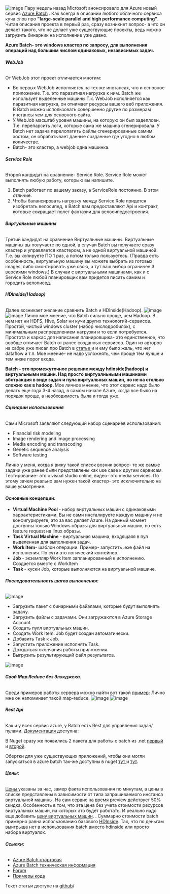 <img src="http://habrastorage.org/files/7b4/3d7/4c7/7b43d74c7306424fb942889dcff35a54.png" alt="image"/>
Пару недель назад Microsoft анонсировало для Azure новый сервис <a href="http://azure.microsoft.com/en-us/services/batch/">Azure Batch</a> .
Как всегда в описании любого облачного сервиса куча слов про <b>"large-scale parallel and high performance computing"</b>.
Читая описания проекта в первый раз, сразу возникнет вопрос- а что он делает такого, что не делает уже существующие проекты, ведь можно загрузить бинарник на исполнение уже давно. 

<b>Azure Batch- это windows кластер по запросу, для выполнения операций над большим числом одинаковых, независимых задач.</b>

<habracut text="Чем же Azure Batch отличается от всех остальных схожих сервисов Azure?" />
<h6><b>WebJob </b></h6>
От WebJob этот проект отличается многим:
<ul>
	<li>Во первых WebJob исполняется на тех же инстансах, что и основное приложение. Т.е. это паразитная нагрузка к ним. Batch же использует выделенные машины.Т.к. WebJob исполняется как паразитная нагрузка, он отнимает ресурсы вашего веб приложения. В Batch можно использовать совершенно другие по размерам инстансы чем для основного сайта.</li>
	<li>У WebJob масштаб уровня машины, на которую он был задеплоен. Т.е. перепарсить логи, которые сама же машина сгенерировала. У Batch нет задача перелопатить файлы сгенерированные самим хостом, он обрабатывает данные созданные где угодно в любом количестве.
</li>
<li>Batch- это кластер, а webjob одна машинка.</li>
</ul>
<h6><b>Service Role</b></h6>
Второй кандидат на сравнение- Service Role. Service Role может выполнять любую работу, которыю вы напишите. 
<ol>
	<li>Batch работает по вашему заказу, а ServiceRole постоянно. В этом отличие.</li>
	<li>Чтобы балансировать нагрузку между Service Role придется изобретать велосипед, в Batch вам предоставляют Api и контракт, которые сокращает полет фантазии для велосипедостроения.</li>
</ol>
<h6><b>Виртуальные машины</b></h6>
Третий кандидат на сравнение Виртуальные машины:
Виртуальные машины вы получаете по одной, в случаи Batch вы получаете сразу кластер и управляется кластером, а не одной виртуальной машиной. Т.е. вы копируете ПО 1 раз, а потом только пользуетесь. (Правда есть особенность, виртуальную машину вы можете выбрать из готовых images, либо смонтировать уже свою, а тут ваш выбор ограничен 3 версиями windows.)
В случаи с виртуальными машинами, как и с Service Role любой планировщик вам придется писать самим и городить велописед. 

<h6><b>HDInside(Hadoop)</b></h6>
Далее возникает желание сравнить Batch и HDInside(Hadoop). 
<spoiler title="Некоторых можно просто перечисления связаных с hadoop вещей может напугать">
<img src="http://habrastorage.org/files/a25/f6d/6e0/a25f6d6e0bb74c5387ae280c7b91223b.png" alt="image"/>
<img src="http://habrastorage.org/files/98c/83f/ce0/98c83fce01fc4560b05c442cc6aca2a6.png" alt="image"/>
</spoiler>
Лично мое мнение, что Batch сильно проще, чем Hadoop. В нем нет ни HDFS, Hive, Solar ни кучи других технологий-сервисов.
Простой, чистый windows cluster (набор числодробилок), с минимальным распределением нагрузки и то если потребуется. Простота и каркас для написания планировщика- это единственное, что вообще отличает Batch от ранее созданных сервисов.
Один из авторов на хабре уже писал про Batch в <a href="http://habrahabr.ru/post/242403/">статье </a>и и ему было жаль, что нет dataflow и т.п. Мое мнение- не надо усложнять, чем проще тем лучше и тем ниже порог входа. 

<b>Batch - это промежуточное решение между hdinside(hadoop) и виртуальными машин. Над просто виртуалньными машинами абстракция в виде задач и пула виртуальных машин, но не на столько сложно как в hadoop. </b>
Мое личное мнение, что этот сервис надо было делать еще года 3-4 назад, в самом начале Azure, когда все было на порядок проще, а необходимость была и тогда уже.

<h6><b>Сценарии использования</b></h6>
Сами Microsoft заявляют следующий набор сценариев использования:
<ul>
	<li>Financial risk modeling</li>
	<li>Image rendering and image processing</li>
	<li>Media encoding and transcoding</li>
	<li>Genetic sequence analysis</li>
	<li>Software testing</li>
</ul>
Лично у меня, когда я вижу такой список возник вопрос- те же самые задачи уже ранее были представлены как use case к другим сервисам.
Тестирование- это к visual studio online, видео- это media services. По этому зачем реально вам нужен такой кластер- это исключительно на ваше усмотрение.

<h4><b>Основные концепции:</b></h4>
<ul>
	<li><b>Virtual Machine Pool </b>- набор виртуальных машин с одинаковыми харрактеристиками. Вы не сами инсталируете каждую машину и не конфигурируете, это за вас делает Azure. На данный момент доствпны только Windows образы для виртуальных машин, но есть feature request на linux образы.</li>
	<li><b>Task Virtual Machine</b> - виртуальная машина, входящаяя в пул выделенная для выполнения задач.</li>
	<li><b>Work Item</b>- шаблон операции. Пример- запустить .exe файл на исполнения. По сути это логический контейнер.</li>
	<li><b>Job </b>- экземпляр Work Item запланированный к исполнению. Создается вместе с WorkItem</li>
	<li><b>Task </b>- куски Job, которые выполняются на виртуальной машине.</li>
</ul>

<h6><b>Последовательность шагов выполнения:</b></h6>
<img src="http://habrastorage.org/files/edc/fd5/c0e/edcfd5c0e13e44e09be4c45dc745a861.png" alt="image"/>
<ul>
	<li>Загрузить пакет с бинарными файалами, которые будут выполнять задачу.</li>
	<li>Загрузить файлы с задачами. Они загружаются в Azure Storage Account.</li>
	<li>Создать пулл виртуальных машин.</li>
	<li>Создать Work Item. Job будет создан автоматически.</li>
	<li>Добавить Task к Job.</li>
	<li>Запустить приложение исполнять Task.</li>
	<li>Дождаться окончания работы приложения.</li>
	<li>Выгрузить результирующий файл результатов.</li>
</ul>
<img src="http://habrastorage.org/files/895/b85/2bd/895b852bd5d6472faea242a572ccca2d.png" alt="image"/>

<h6><b>Свой Map Reduce без блэкджека.</b></h6>
Среди примеров работы сервера можно найти вот такой <a href="https://code.msdn.microsoft.com/Azure-Batch-Apps-Samples-dd781172/sourcecode?fileId=128208&pathId=1607913124">пример</a>: 
Лично мне он напоминает такой map-reduce. 
<spoiler title="Создается класс, который умеет разделять весь поток задач на части."><img src="http://habrastorage.org/files/392/a81/539/392a81539aea446790b0d8fa8ab29fb6.png" alt="image"/>
</spoiler>
<spoiler title="а затем уже виртуальные машины получают эти части и выполняют работу."><img src="http://habrastorage.org/files/77f/a82/6b0/77fa826b0ff647cc96ab2ef21695f5fa.png" alt="image"/>
</spoiler>

<h6><b>Rest Api</b></h6>
Как и у всех сервис azure, у Batch есть Rest для управления задач/пулами. <a href="http://msdn.microsoft.com/en-us/library/azure/dn820177.aspx">Документация </a>доступна: 

В Nuget сразу же появились 2 пакета для работы с batch из .net <a href="http://www.nuget.org/packages/Azure.Batch/">первый </a>и <a href="http://www.nuget.org/packages/Microsoft.Azure.Management.Batch/1.1.5-preview">второй</a>.


Обертки для уже существующих приложений, чтобы они могли запускаться в azure batch так-же доступны в nuget <a href="http://www.nuget.org/packages/Microsoft.Azure.Batch.Apps/">тут </a>и <a href="http://www.nuget.org/packages/Microsoft.Azure.Batch.Apps.Cloud/">тут</a>.

<h6><b>Цены:</b></h6>
<a href="http://azure.microsoft.com/en-us/pricing/details/batch/">Цены </a>указаны за час, замер факта использования по минутам, а цены в списке представлены в зависимости от типа запрашиваемого инстанса виртуальной машины.  На сам сервис на время preview действует 50% скидка.
Особенность в том, что эта цена без учета стоимости ресурсов виртуальных машин, на которых это будет работать. И реально надо еще добавить <a href="http://azure.microsoft.com/en-us/pricing/details/cloud-services/">цену виртуальных машин</a>.
 . Суммарно стоимости batch примерно равна использованию базового <a href="http://azure.microsoft.com/en-us/pricing/details/hdinsight">HDInside</a>. 
Так, что по деньгам выигрыша нет в использования batch вместо hdinside или просто набора виртуалок.

<h6><b>Ссылки:</b></h6>
<ul>
<li><a href="http://azure.microsoft.com/en-us/services/batch/">Azure Batch стартовая</a> </li>
<li><a href="http://azure.microsoft.com/en-us/documentation/articles/batch-technical-overview/">Azure Batch техническая информация</a> </li>
	<li><a href="https://social.msdn.microsoft.com/forums/azure/en-US/home?forum=azurebatch">Forum</a></li>
	<li><a href="https://code.msdn.microsoft.com/site/search?f[0].Type=Topic&f[0].Value=Azure%20Batch&f[0].Text=Azure%20Batch">Примеры кода </a></li>
</ul>

Текст статьи доступе на <a href="https://github.com/SychevIgor/blog/tree/master/Azure/Batch">github</a>/
